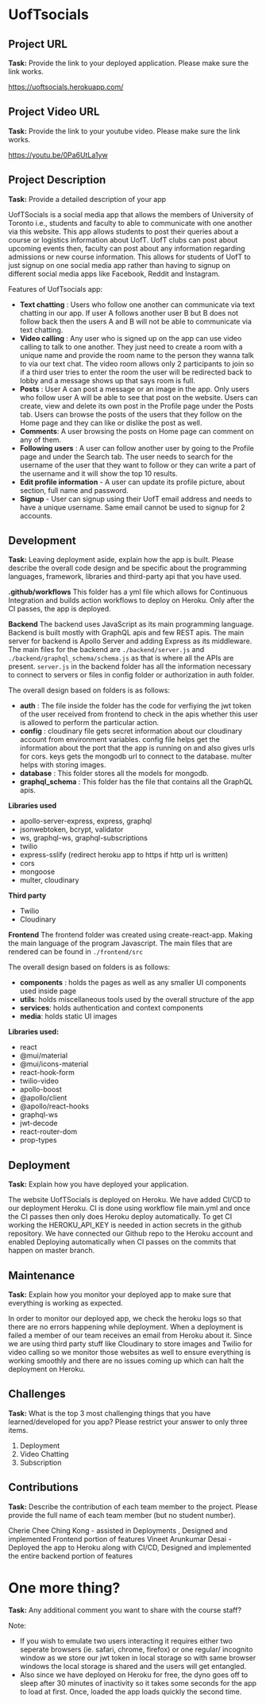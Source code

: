 # UofTsocials

## Project URL

**Task:** Provide the link to your deployed application. Please make sure the link works. 

https://uoftsocials.herokuapp.com/
## Project Video URL 

**Task:** Provide the link to your youtube video. Please make sure the link works. 

https://youtu.be/0Pa6UtLa1yw

## Project Description

**Task:** Provide a detailed description of your app

UofTSocials is a social media app that allows the members of University of Toronto i.e., students and faculty to able to communicate with one another via this website. This app allows students to post their queries about a course or logistics information about UofT. UofT clubs can post about upcoming events then, faculty can post about any information regarding admissions or new course information. This allows for students of UofT to just signup on one social media app rather than having to signup on different social media apps like Facebook, Reddit and Instagram.

Features of UofTsocials app:
- **Text chatting** : Users who follow one another can communicate via text chatting in our app. If user A follows another user B but B does not follow back then the users A and B will not be able to communicate via text chatting.
- **Video calling** : Any user who is signed up on the app can use video calling to talk to one another. They just need to create a room with a unique name and provide the room name to the person they wanna talk to via our text chat. The video room allows only 2 participants to join so if a third user tries to enter the room the user will be redirected back to lobby and a message shows up that says room is full.
- **Posts** : User A can post a message or an image in the app. Only users who follow user A will be able to see that post on the website. Users can create, view and delete its own post in the Profile page under the Posts tab. Users can browse the posts of the users that they follow on the Home page and they can like or dislike the post as well.
- **Comments**: A user browsing the posts on Home page can comment on any of them.
- **Following users** : A user can follow another user by going to the Profile page and under the Search tab. The user needs to search for the username of the user that they want to follow or they can write a part of the username and it will show the top 10 results.
- **Edit profile information** - A user can update its profile picture, about section, full name and password.
- **Signup** - User can signup using their UofT email address and needs to have a unique username. Same email cannot be used to signup for 2 accounts.

## Development

**Task:** Leaving deployment aside, explain how the app is built. Please describe the overall code design and be specific about the programming languages, framework, libraries and third-party api that you have used. 

**.github/workflows**
This folder has a yml file which allows for Continuous Integration and builds action workflows to deploy on Heroku. Only after the CI passes, the app is deployed.

**Backend**
The backend uses JavaScript as its main programming language. Backend is built mostly with GraphQL apis and few REST apis. The main server for backend is Apollo Server and adding Express as its middleware. The main files for the backend are `./backend/server.js` and `./backend/graphql_schema/schema.js` as that is where all the APIs are present. `server.js` in the backend folder has all the information necessary to connect to servers or files in config folder or authorization in auth folder.

The overall design based on folders is as follows: 
- **auth** : The file inside the folder has the code for verfiying the jwt token of the user received from frontend to check in the apis whether this user is allowed to perform the particular action.
- **config** : cloudinary file gets secret information about our cloudinary account from environment variables. config file helps get the information about the port that the app is running on and also gives urls for cors. keys gets the mongodb url to connect to the database. multer helps with storing images.
- **database** : This folder stores all the models for mongodb.
- **graphql_schema** : This folder has the file that contains all the GraphQL apis.

**Libraries used**
- apollo-server-express, express, graphql
- jsonwebtoken, bcrypt, validator
- ws, graphql-ws, graphql-subscriptions
- twilio
- express-sslify (redirect heroku app to https if http url is written)
- cors
- mongoose
- multer, cloudinary

**Third party**
- Twilio
- Cloudinary

**Frontend**
The frontend folder was created using create-react-app. Making the main language of the program Javascript. The main files that are rendered can be found in `./frontend/src`

The overall design based on folders is as follows: 
- **components** : holds the pages as well as any smaller UI components used inside page 
- **utils**: holds miscellaneous tools used by the overall structure of the app 
- **services**: holds authentication and context components 
- **media**: holds static UI images 

**Libraries used:** 
- react
- @mui/material
- @mui/icons-material 
- react-hook-form
- twilio-video
- apollo-boost
- @apollo/client
- @apollo/react-hooks
- graphql-ws 
- jwt-decode
- react-router-dom 
- prop-types


## Deployment

**Task:** Explain how you have deployed your application. 

The website UofTSocials is deployed on Heroku. We have added CI/CD to our deployment Heroku. CI is done using workflow file main.yml and once the CI passes then only does Heroku deploy automatically. To get CI working the HEROKU_API_KEY is needed in action secrets in the github repository. We have connected our Github repo to the Heroku account and enabled Deploying automatically when CI passes on the commits that happen on master branch. 

## Maintenance

**Task:** Explain how you monitor your deployed app to make sure that everything is working as expected.

In order to monitor our deployed app, we check the heroku logs so that there are no errors happening while deployment. When a deployment is failed a member of our team receives an email from Heroku about it. Since we are using third party stuff like Cloudinary to store images and Twilio for video calling so we monitor those websites as well to ensure everything is working smoothly and there are no issues coming up which can halt the deployment on Heroku.

## Challenges

**Task:** What is the top 3 most challenging things that you have learned/developed for you app? Please restrict your answer to only three items. 

1. Deployment 
2. Video Chatting  
3. Subscription 

## Contributions

**Task:** Describe the contribution of each team member to the project. Please provide the full name of each team member (but no student number). 

Cherie Chee Ching Kong - assisted in Deployments , Designed and implemented Frontend portion of features 
Vineet Arunkumar Desai - Deployed the app to Heroku along with CI/CD, Designed and implemented the entire backend portion of features

# One more thing? 

**Task:** Any additional comment you want to share with the course staff? 

Note: 
- If you wish to emulate two users interacting it requires either two seperate browsers (ie. safari, chrome, firefox) or one regular/ incognito window as we store our jwt token in local storage so with same browser windows the local storage is shared and the users will get entangled. 
- Also since we have deployed on Heroku for free, the dyno goes off to sleep after 30 minutes of inactivity so it takes some seconds for the app to load at first. Once, loaded the app loads quickly the second time.